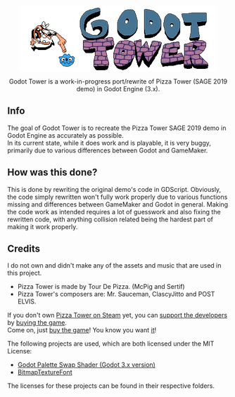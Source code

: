 <p align=center>
    <img align=center src="GodotTowerLogo.png"/>
</p>

<p align=center>
    Godot Tower is a work-in-progress port/rewrite of Pizza Tower (SAGE 2019 demo) in Godot Engine (3.x).
</p>

## Info

The goal of Godot Tower is to recreate the Pizza Tower SAGE 2019 demo in Godot Engine as accurately as possible.  
In its current state, while it does work and is playable, it is very buggy, primarily due to various differences between Godot and GameMaker.

## How was this done?

This is done by rewriting the original demo's code in GDScript. Obviously, the code simply rewritten won't fully work properly due to various functions missing and differences between GameMaker and Godot in general. Making the code work as intended requires a lot of guesswork and also fixing the rewritten code, with anything collision related being the hardest part of making it work properly.

## Credits

I do not own and didn't make any of the assets and music that are used in this project.

* Pizza Tower is made by Tour De Pizza. (McPig and Sertif)
* Pizza Tower's composers are: Mr. Sauceman, ClascyJitto and POST ELVIS.

If you don't own [Pizza Tower on Steam](https://store.steampowered.com/app/2231450/Pizza_Tower/) yet, you can [support the developers](https://store.steampowered.com/app/2231450/Pizza_Tower/) by [buying the game](https://store.steampowered.com/app/2231450/Pizza_Tower/).  
Come on, just [buy the game](https://store.steampowered.com/app/2231450/Pizza_Tower/)! You know you want [it](https://store.steampowered.com/app/2231450/Pizza_Tower/)!

The following projects are used, which are both licensed under the MIT License:

* [Godot Palette Swap Shader (Godot 3.x version)](https://github.com/KoBeWi/Godot-Palette-Swap-Shader/tree/3.x)
* [BitmapTextureFont](https://github.com/Digital-Sin/BitmapTextureFont)

The licenses for these projects can be found in their respective folders.